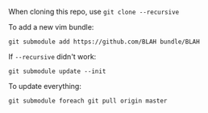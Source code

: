 When cloning this repo, use `git clone --recursive`

To add a new vim bundle:

    git submodule add https://github.com/BLAH bundle/BLAH

If `--recursive` didn't work:

    git submodule update --init

To update everything:

    git submodule foreach git pull origin master
